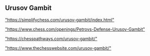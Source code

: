 <h2>Urusov Gambit</h2>
<p><a href="https://simplifychess.com/urusov-gambit/index.html">"https://simplifychess.com/urusov-gambit/index.html"</a></p>

<p><a href="https://www.chess.com/openings/Petrovs-Defense-Urusov-Gambit">"https://www.chess.com/openings/Petrovs-Defense-Urusov-Gambit"</a></p>

<p><a href="https://chesspathways.com/urusov-gambit/">"https://chesspathways.com/urusov-gambit/"</a></p>

<p><a href="https://www.thechesswebsite.com/urusov-gambit/">"https://www.thechesswebsite.com/urusov-gambit/"</a></p>

